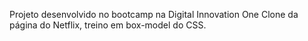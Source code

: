 Projeto desenvolvido no bootcamp na Digital Innovation One
Clone da página do Netflix, treino em box-model do CSS.
